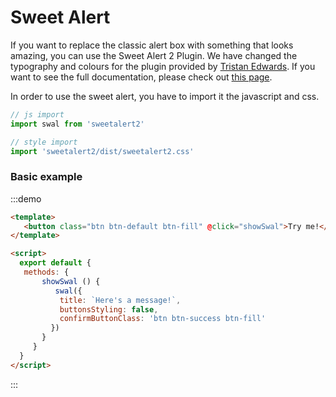# Sweet Alert

If you want to replace the classic alert box with something that looks amazing, you can use the Sweet Alert 2 Plugin.
We have changed the typography and colours for the plugin provided by [Tristan Edwards](https://twitter.com/t4t5).
If you want to see the full documentation, please check out [this page](https://limonte.github.io/sweetalert2/).

In order to use the sweet alert, you have to import it the javascript and css.


```js
// js import
import swal from 'sweetalert2'

// style import
import 'sweetalert2/dist/sweetalert2.css'
```

### Basic example

:::demo
```html
<template>
   <button class="btn btn-default btn-fill" @click="showSwal">Try me!</button>
</template>

<script>
  export default {
   methods: {
       showSwal () {
          swal({
           title: `Here's a message!`,
           buttonsStyling: false,
           confirmButtonClass: 'btn btn-success btn-fill'
         })
       }
     }
  }
</script>
```
:::



<script>
  module.exports = {
      methods: {
        showSwal () {
           swal({
            title: `Here's a message!`,
            buttonsStyling: false,
            confirmButtonClass: 'btn btn-success btn-fill'
          })
        }
      }
  }
</script>
